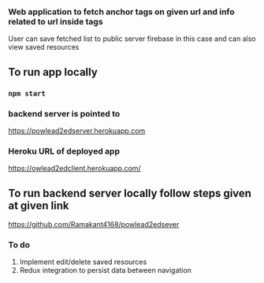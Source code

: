 ### Web application to fetch anchor tags on given url and info related to url inside tags
User can save fetched list to public server firebase in this case and can also view saved resources


## To run app locally
### `npm start`

### backend server is pointed to 
https://powlead2edserver.herokuapp.com

### Heroku URL of deployed app
https://owlead2edclient.herokuapp.com/

## To run backend server locally follow steps given at given link
https://github.com/Ramakant4168/powlead2edsever


### To do
1. Implement edit/delete saved resources
2. Redux integration to persist data between navigation



